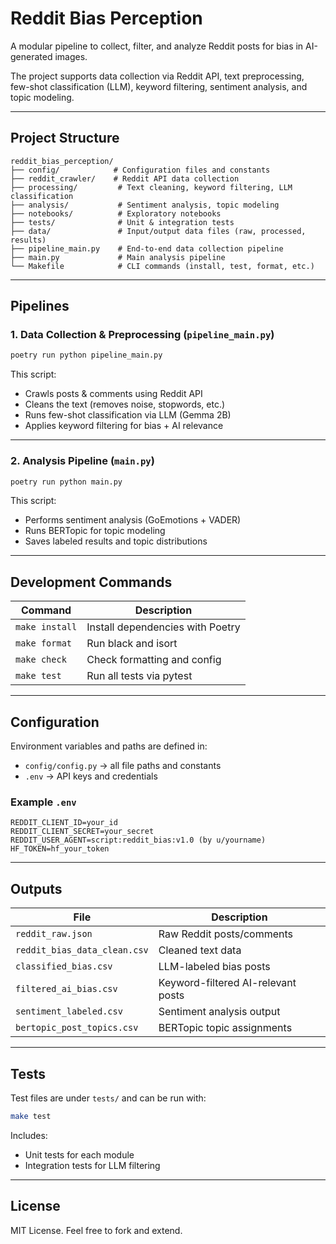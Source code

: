 # Reddit Bias Perception

A modular pipeline to collect, filter, and analyze Reddit posts for bias in AI-generated images.

The project supports data collection via Reddit API, text preprocessing, few-shot classification (LLM), keyword filtering, sentiment analysis, and topic modeling.

---

## Project Structure

```
reddit_bias_perception/
├── config/            # Configuration files and constants
├── reddit_crawler/    # Reddit API data collection
├── processing/         # Text cleaning, keyword filtering, LLM classification
├── analysis/           # Sentiment analysis, topic modeling
├── notebooks/          # Exploratory notebooks
├── tests/              # Unit & integration tests
├── data/               # Input/output data files (raw, processed, results)
├── pipeline_main.py    # End-to-end data collection pipeline
├── main.py             # Main analysis pipeline
└── Makefile            # CLI commands (install, test, format, etc.)
```

---

## Pipelines

### 1. Data Collection & Preprocessing (`pipeline_main.py`)

```bash
poetry run python pipeline_main.py
```

This script:

- Crawls posts & comments using Reddit API
- Cleans the text (removes noise, stopwords, etc.)
- Runs few-shot classification via LLM (Gemma 2B)
- Applies keyword filtering for bias + AI relevance

---

### 2. Analysis Pipeline (`main.py`)

```bash
poetry run python main.py
```

This script:

- Performs sentiment analysis (GoEmotions + VADER)
- Runs BERTopic for topic modeling
- Saves labeled results and topic distributions

---

## Development Commands

| Command       | Description                   |
|---------------|-------------------------------|
| `make install`| Install dependencies with Poetry |
| `make format` | Run black and isort            |
| `make check`  | Check formatting and config    |
| `make test`   | Run all tests via pytest       |

---

## Configuration

Environment variables and paths are defined in:

- `config/config.py` → all file paths and constants
- `.env` → API keys and credentials

### Example `.env`
```
REDDIT_CLIENT_ID=your_id
REDDIT_CLIENT_SECRET=your_secret
REDDIT_USER_AGENT=script:reddit_bias:v1.0 (by u/yourname)
HF_TOKEN=hf_your_token
```

---

## Outputs

| File                     | Description                            |
|--------------------------|----------------------------------------|
| `reddit_raw.json`        | Raw Reddit posts/comments              |
| `reddit_bias_data_clean.csv` | Cleaned text data                  |
| `classified_bias.csv`    | LLM-labeled bias posts                 |
| `filtered_ai_bias.csv`   | Keyword-filtered AI-relevant posts     |
| `sentiment_labeled.csv`  | Sentiment analysis output              |
| `bertopic_post_topics.csv` | BERTopic topic assignments          |

---

## Tests

Test files are under `tests/` and can be run with:

```bash
make test
```

Includes:

- Unit tests for each module
- Integration tests for LLM filtering

---

## License

MIT License. Feel free to fork and extend.
